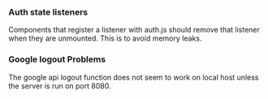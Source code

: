

### Auth state listeners
Components that register a listener with auth.js should remove that listener when they are unmounted. This is to avoid memory leaks.

### Google logout Problems
The google api logout function does not seem to work on local host unless the server is run on port 8080.